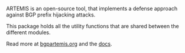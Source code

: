 ARTEMIS is an open-source tool, that implements a defense approach against BGP prefix hijacking attacks.

This package holds all the utility functions that are shared between the different modules.

Read more at [bgpartemis.org](http://bgpartemis.org/) and the [docs](https://bgpartemis.readthedocs.io/en/latest/).
